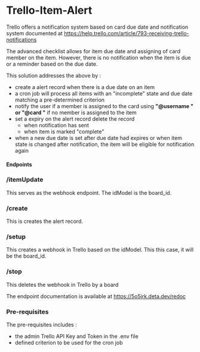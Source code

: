 # Trello-Item-Alert

Trello offers a notification system based on card due date and notification system documented at https://help.trello.com/article/793-receiving-trello-notifications

The advanced checklist allows for item due date and assigning of card member on the item. However, there is no notification when the item is due or a reminder based on the due date.

This solution addresses the above by :

- create a alert record when there is a due date on an item
- a cron job will process all items with an "incomplete" state and due date matching a pre-determined criterion
- notify the user if a member is assigned to the card using **"@username <some meaning text>" or "@card <some meaning text>"** if no member is assigned to the item
- set a expiry on the alert record delete the record
  - when notification has sent
  - when item is marked "complete"
- when a new due date is set after due date had expires or when item state is changed after notification, the item will be eligible for notification again

#### Endpoints

### /itemUpdate

This serves as the webhook endpoint. The idModel is the board_id.

### /create

This is creates the alert record.

### /setup

This creates a webhook in Trello based on the idModel. This this case, it will be the board_id.

### /stop

This deletes the webhook in Trello by a board

The endpoint documentation is available at https://5o5jrk.deta.dev/redoc

### Pre-requisites

The pre-requisites includes :
- the admin Trello API Key and Token in the .env file
- defined criterion to be used for the cron job
